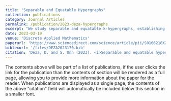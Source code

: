 ```yaml
---
title: "Separable and Equatable Hypergraphs"
collection: publications
category: Journal Articles
permalink: /publication/2023-deza-hypergraphs
excerpt: "We study separable and equatable k-hypergraphs, establishing key structural and complexity results across several matroid classes."
date: 2023-03-19
venue: 'Discrete Applied Mathematics'
paperurl: 'https://www.sciencedirect.com/science/article/pii/S0166218X23000963'
bibtexurl: '/files/DEZA2023170.bib'
citation: 'Deza, D. and S. Onn (2023). <i>Separable and equatable hypergraphs.</i> Discrete Applied Mathematics, 332, 170–179.'
---
```


The contents above will be part of a list of publications, if the user clicks the link for the publication than the contents of section will be rendered as a full page, allowing you to provide more information about the paper for the reader. When publications are displayed as a single page, the contents of the above "citation" field will automatically be included below this section in a smaller font.
